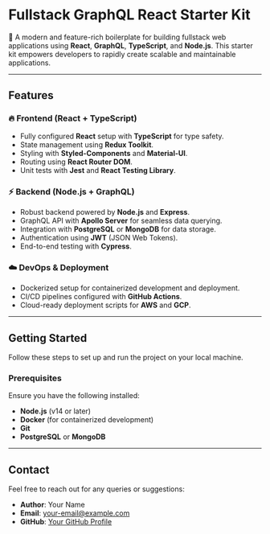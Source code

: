 # **Fullstack GraphQL React Starter Kit**

🚀 A modern and feature-rich boilerplate for building fullstack web applications using **React**, **GraphQL**, **TypeScript**, and **Node.js**. This starter kit empowers developers to rapidly create scalable and maintainable applications.

---

## **Features**

### 🔥 Frontend (React + TypeScript)
- Fully configured **React** setup with **TypeScript** for type safety.
- State management using **Redux Toolkit**.
- Styling with **Styled-Components** and **Material-UI**.
- Routing using **React Router DOM**.
- Unit tests with **Jest** and **React Testing Library**.

### ⚡ Backend (Node.js + GraphQL)
- Robust backend powered by **Node.js** and **Express**.
- GraphQL API with **Apollo Server** for seamless data querying.
- Integration with **PostgreSQL** or **MongoDB** for data storage.
- Authentication using **JWT** (JSON Web Tokens).
- End-to-end testing with **Cypress**.

### ☁️ DevOps & Deployment
- Dockerized setup for containerized development and deployment.
- CI/CD pipelines configured with **GitHub Actions**.
- Cloud-ready deployment scripts for **AWS** and **GCP**.

---

## **Getting Started**

Follow these steps to set up and run the project on your local machine.

### Prerequisites
Ensure you have the following installed:
- **Node.js** (v14 or later)
- **Docker** (for containerized development)
- **Git**
- **PostgreSQL** or **MongoDB**
 
---

## **Contact**

Feel free to reach out for any queries or suggestions:
- **Author**: Your Name  
- **Email**: your-email@example.com  
- **GitHub**: [Your GitHub Profile](https://github.com/your-username)
